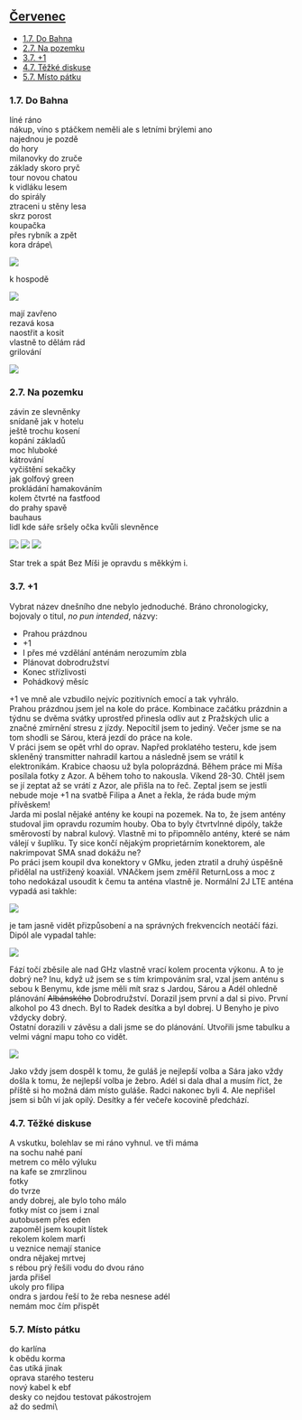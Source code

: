 ## [Červenec](2023.md) <!-- omit in toc --> 

- [1.7. Do Bahna](#17-do-bahna)
- [2.7. Na pozemku](#27-na-pozemku)
- [3.7. +1](#37-1)
- [4.7. Těžké diskuse](#47-těžké-diskuse)
- [5.7. Místo pátku](#57-místo-pátku)

### 1.7. Do Bahna

líné ráno\
nákup, víno s ptáčkem neměli ale s letními brýlemi ano\
najednou je pozdě\
do hory\
milanovky do zruče\
základy skoro pryč\
tour novou chatou\
k vidláku lesem\
do spirály\
ztraceni u stěny lesa\
skrz porost\
koupačka\
přes rybník a zpět\
kora drápe\

<a href="../images/2023_july/1_1.jpg" target="_blank"><img src="../images/thumbnails/2023_july/1_1.jpg"></a>

k hospodě

<a href="../images/2023_july/1_2.jpg" target="_blank"><img src="../images/thumbnails/2023_july/1_2.jpg"></a>

mají zavřeno\
rezavá kosa\
naostřit a kosit\
vlastně to dělám rád\
grilování

<a href="../images/2023_july/1_3.jpg" target="_blank"><img src="../images/thumbnails/2023_july/1_3.jpg"></a>

### 2.7. Na pozemku

závin ze slevněnky\
snídaně jak v hotelu\
ještě trochu kosení\
kopání základů\
moc hluboké\
kátrování\
vyčištění sekačky\
jak golfový green\
prokládání hamakováním\
kolem čtvrté na fastfood\
do prahy spavě\
bauhaus\
lidl kde sáře sršely očka kvůli slevněnce

<a href="../images/2023_july/2_1.jpg" target="_blank"><img src="../images/thumbnails/2023_july/2_1.jpg"></a>
<a href="../images/2023_july/2_2.jpg" target="_blank"><img src="../images/thumbnails/2023_july/2_2.jpg"></a>
<a href="../images/2023_july/2_3.jpg" target="_blank"><img src="../images/thumbnails/2023_july/2_3.jpg"></a>

Star trek a spát
Bez Míši je opravdu s měkkým i.

### 3.7. +1

Vybrat název dnešního dne nebylo jednoduché. Bráno chronologicky, bojovaly o titul, *no pun intended*, názvy:

- Prahou prázdnou
- +1
- I přes mé vzdělání anténám nerozumím zbla
- Plánovat dobrodružství
- Konec střízlivosti
- Pohádkový měsíc

+1 ve mně ale vzbudilo nejvíc pozitivních emocí a tak vyhrálo.\
Prahou prázdnou jsem jel na kole do práce. Kombinace začátku prázdnin a týdnu se dvěma svátky uprostřed přinesla odliv aut z Pražských ulic a značné zmírnění stresu z jízdy. Nepocítil jsem to jediný. Večer jsme se na tom shodli se Sárou, která jezdí do práce na kole.\
V práci jsem se opět vrhl do oprav. Napřed proklatého testeru, kde jsem skleněný transmitter nahradil kartou a následně jsem se vrátil k elektronikám. Krabice chaosu už byla poloprázdná. Během práce mi Míša posílala fotky z Azor. A během toho to nakousla. Víkend 28-30. Chtěl jsem se jí zeptat až se vrátí z Azor, ale přišla na to řeč. Zeptal jsem se jestli nebude moje +1 na svatbě Filipa a Anet a řekla, že ráda bude mým přívěskem!\
Jarda mi poslal nějaké antény ke koupi na pozemek. Na to, že jsem antény studoval jim opravdu rozumím houby. Oba to byly čtvrtvlnné dipóly, takže směrovostí by nabral kulový. Vlastně mi to připomnělo antény, které se nám válejí v šuplíku. Ty sice končí nějakým proprietárním konektorem, ale nakrimpovat SMA snad dokážu ne?\
Po práci jsem koupil dva konektory v GMku, jeden ztratil a druhý úspěšně přidělal na ustřižený koaxiál. VNAčkem jsem změřil ReturnLoss a moc z toho nedokázal usoudit k čemu ta anténa vlastně je. Normální 2J LTE anténa vypadá asi takhle:

<a href="../images/2023_july/3_1.jpg" target="_blank"><img src="../images/thumbnails/2023_july/3_1.jpg"></a>

je tam jasně vidět přizpůsobení a na správných frekvencích neotáčí fázi. Dipól ale vypadal tahle:

<a href="../images/2023_july/3_2.jpg" target="_blank"><img src="../images/thumbnails/2023_july/3_2.jpg"></a>

Fází točí zběsile ale nad GHz vlastně vrací kolem procenta výkonu. A to je dobrý ne? Inu, když už jsem se s tím krimpováním sral, vzal jsem anténu s sebou k Benymu, kde jsme měli mít sraz s Jardou, Sárou a Adél ohledně plánování ~~Albánského~~ Dobrodružství. Dorazil jsem první a dal si pivo. První alkohol po 43 dnech. Byl to Radek desítka a byl dobrej. U Benyho je pivo vždycky dobrý.\
Ostatní dorazili v závěsu a dali jsme se do plánování. Utvořili jsme tabulku a velmi vágní mapu toho co vidět.

<a href="../images/2023_july/3_3.jpg" target="_blank"><img src="../images/thumbnails/2023_july/3_3.jpg"></a>

Jako vždy jsem dospěl k tomu, že guláš je nejlepší volba a Sára jako vždy došla k tomu, že nejlepší volba je žebro. Adél si dala dhal a musím říct, že příště si ho možná dám místo guláše. Radci nakonec byli 4. Ale nepřišel jsem si bůh ví jak opilý. Desítky a fér večeře kocovině předchází.

### 4.7. Těžké diskuse

A vskutku, bolehlav se mi ráno vyhnul.
ve tři máma\
na sochu nahé paní\
metrem co mělo výluku\
na kafe se zmrzlinou\
fotky\
do tvrze\
andy dobrej, ale bylo toho málo\
fotky míst co jsem i znal\
autobusem přes eden\
zapoměl jsem koupit lístek\
rekolem kolem marťi\
u veznice nemají stanice\
ondra nějakej mrtvej\
s rébou prý řešili vodu do dvou ráno\
jarda přišel\
ukoly pro filipa\
ondra s jardou řeší to že reba nesnese adél\
nemám moc čím přispět

### 5.7. Místo pátku

do karlína\
k obědu korma\
čas utíká jinak\
oprava starého testeru\
nový kabel k ebf\
desky co nejdou testovat pákostrojem\
až do sedmi\
